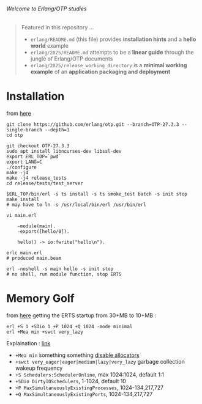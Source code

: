 ###### Welcome to Erlang/OTP studies
>    Featured in this repository ...
>    -    `erlang/README.md` (this file) provides **installation hints** and a **hello world**
>         example
>    -    `erlang/2025/README.md` attempts to be a **linear guide** through the jungle of
>         Erlang/OTP documents
>    -    `erlang/2025/release_working_directory` is a **minimal working example** of an
>         **application packaging and deployment**


# Installation

from [here](https://github.com/erlang/otp/blob/OTP-27.3.3/HOWTO/INSTALL.md)
```
git clone https://github.com/erlang/otp.git --branch=OTP-27.3.3 --single-branch --depth=1
cd otp

git checkout OTP-27.3.3
sudo apt install libncurses-dev libssl-dev
export ERL_TOP=`pwd` 
export LANG=C
./configure
make -j4
make -j4 release_tests
cd release/tests/test_server

$ERL_TOP/bin/erl -s ts install -s ts smoke_test batch -s init stop
make install
# may have to ln -s /usr/local/bin/erl /usr/bin/erl

vi main.erl

    -module(main).
    -export([hello/0]).

    hello() -> io:fwrite("hello\n").

erlc main.erl
# produced main.beam

erl -noshell -s main hello -s init stop
# no shell, run module function, stop ERTS

```
# Memory Golf
from [here](https://erlangforums.com/t/docker-image-for-erlang-vm-with-minimal-memory-disk-usage/3610/2)
getting the ERTS startup from 30+MB to 10+MB :
```
erl +S 1 +SDio 1 +P 1024 +Q 1024 -mode minimal
erl +Mea min +swct very_lazy
```
Explaination : [link](https://www.erlang.org/doc/apps/erts/erl_cmd.html)
- `+Mea min` something something [disable allocators](https://www.erlang.org/doc/apps/erts/erts_alloc.html)
- `+swct very_eager|eager|medium|lazy|very_lazy` garbage collection wakeup frequency
- `+S Schedulers:SchedulerOnline`, max 1024:1024, default 1:1
- `+SDio DirtyIOSchedulers`, 1-1024, default 10
- `+P MaxSimultaneouslyExistingProcesses`, 1024-134,217,727
- `+Q MaxSimultaneouslyExistingPorts`, 1024-134,217,727
